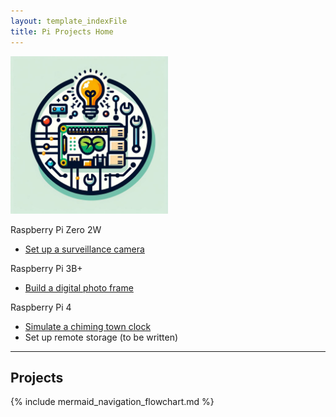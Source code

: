 ```yaml
---
layout: template_indexFile
title: Pi Projects Home
---
```


<div class="grid-container">
  <div><img src = "images/logo.png" width="50%" /></div>
  <div>
  <p>Raspberry Pi Zero 2W</p>
	<ul><li><a href = "topics/security_camera.html">Set up a surveillance camera</a></li></ul>
  <p>Raspberry Pi 3B+</p>
	<ul><li><a href = "topics/photo_frame.html">Build a digital photo frame</a></li></ul>
  <p>Raspberry Pi 4</p>
	<ul>
	<li><a href = "topics/clock_chime.html">Simulate a chiming town clock</a></li>
	<li>Set up remote storage (to be written)</li>
	</ul>
  </div>  
</div>

<hr/>

## Projects

{% include mermaid_navigation_flowchart.md %}